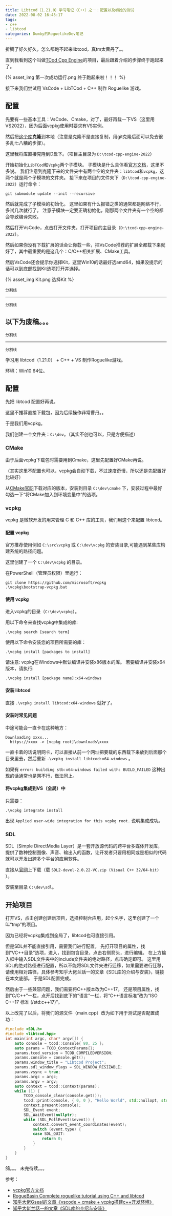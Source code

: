 ```yaml
---
title: Libtcod（1.21.0）学习笔记（C++）之一：配置以及初始的测试
date: 2022-08-02 16:45:17
tags:
- c++
- libtcod
categories: Dumby的RoguelikeDev笔记
---
```


折腾了好久好久，怎么都跑不起来libtcod，真tm太曹丹了。。

直到我看到这个叫做[TCod Cpp Engine](https://github.com/HexDecimal/tcod-cpp-engine-2022)的项目，最后跟着介绍的步骤终于跑起来了。

{% asset_img 第一次成功运行.png 终于跑起来啦！！！ %}

接下来我们尝试用 VsCode + LibTCod + C++ 制作 Roguelike 游戏。

<!--more-->

## 配置

先要有一些基本工具：VsCode、Cmake，对了，最好再载一下VS（这里用VS2022），因为后面vcpkg使用时要求有VS实例。

然后把[这个库](https://github.com/HexDecimal/tcod-cpp-engine-2022)**克隆**到本地（注意是克隆不是直接复制，用git克隆后面可以免去很多乱七八糟的步骤）。

这里我将库直接克隆到D盘下。（项目主目录为 ```D:\tcod-cpp-engine-2022```）

开始初始化```LibTCod```和```Vcpkg```两个子模块。
子模块是什么具体看[官方文档](https://git-scm.com/book/en/v2/Git-Tools-Submodules)，这里不多说。
我们注意到克隆下来的文件夹中有两个空的文件夹：```libtcod```和```vcpkg```，这两个就是两个子模块的文件夹。
接下来在项目的文件夹下（```D:\tcod-cpp-engine-2022```）运行命令：

```
git submodule update --init --recursive
```

然后就完成了子模块的初始化。
这里如果有什么报错之类的通常都是网络不行，多试几次就行了。
注意子模块一定要正确初始化，刚那两个文件夹有一个空的都会导致编译失败。

然后打开VsCode，点击打开文件夹，打开项目的主目录（```D:\tcod-cpp-engine-2022```）。

然后如果你没有下载扩展的话会让你载一些，把VsCode推荐的扩展全都载下来就好了，其中最重要的是这几个：C/C++相关扩展、CMake工具。

然后VsCode还会提示你选择Kit，这里Win10的话最好选amd64，如果没提示的话可以到底部找到Kit选项打开并选择。

{% asset_img Kit.png 选择Kit %}




















```
分割线
```

---

```
分割线
```

## 以下为废稿。。。

```
分割线
```

---

```
分割线
```

学习用 libtcod（1.21.0） + C++ + VS 制作Roguelike游戏。

环境：Win10 64位。

## 配置

先把 libtcod 配置好再说。

这里不推荐直接下载包，因为后续操作非常曹丹。。

于是我们用vcpkg。

我们创建一个文件夹：```C:\dev```。（其实不创也可以，只是方便描述）

### CMake

由于后面vcpkg下载包时需要用到Cmake，这里先配置好CMake再说。

（其实这里不配置也可以，vcpkg会自动下载，不过速度奇慢，所以还是先配置好比较好）

从[CMake官网](https://cmake.org/)下载对应的版本，安装到目录 ```C:\dev\cmake``` 下，安装过程中最好勾选一下“将CMake加入到环境变量中”的选项。

### vcpkg

vcpkg 是微软开发的用来管理 C 和 C++ 库的工具，我们用这个来配置 libtcod。

#### 配置 vcpkg

官方推荐使用例如 ```C:\src\vcpkg``` 或 ```C:\dev\vcpkg``` 的安装目录,可能遇到某些库构建系统的路径问题。

这里创建了一个 ```C:\dev\vcpkg``` 的目录。

在PowerShell（管理员权限）里运行：

```
git clone https://github.com/microsoft/vcpkg
.\vcpkg\bootstrap-vcpkg.bat
```

#### 使用 vcpkg

进入vcpkg的目录（```C:\dev\vcpkg```）。

用以下命令来查找vcpkg中集成的库:

```
.\vcpkg search [search term]
```

使用以下命令安装您的项目所需要的库：

```
.\vcpkg install [packages to install]
```

请注意: vcpkg在Windows中默认编译并安装x86版本的库。 若要编译并安装x64版本，请执行:

```
.\vcpkg install [package name]:x64-windows
```

#### 安装 libtcod

直接 ```.\vcpkg install libtcod:x64-windows``` 就好了。

#### 安装时常见问题

中途可能会一直卡在这种地方：

```
Downloading xxxx...
  https://xxxx -> [vcpkg root]\downloads\xxxx
```
一直卡着的话说明网卡，可以直接从前一个网址把要载的东西载下来放到后面那个目录里去，然后重新 ```.\vcpkg install libtcod:x64-windows``` 。

如果有 ```error: building stb:x64-windows failed with: BUILD_FAILED``` 这种出现的话通常也是网不行，做法同上。

#### 将vcpkg集成到VS（全局）中

只需要：
```
.\vcpkg integrate install
```

出现 ```Applied user-wide integration for this vcpkg root.``` 说明集成成功。

### SDL

SDL（Simple DirectMedia Layer）是一套开放源代码的跨平台多媒体开发库，提供了数种控制图像、声音、输出入的函数，让开发者只要用相同或是相似的代码就可以开发出跨多个平台的应用软件。

直接从[官网](https://www.libsdl.org/download-2.0.php)上下载（载 ```SDL2-devel-2.0.22-VC.zip (Visual C++ 32/64-bit)``` ）。

安装至目录 ```C:\dev\sdl```。

## 开始项目

打开VS，点击创建创建新项目，选择控制台应用，起个名字，这里创建了一个叫“tmp”的项目。

因为已经将vcpkg集成到全局了，libtcod也可直接引用。

但是SDL并不能直接引用，需要我们进行配置。
先打开项目的属性，找到“VC++目录”选项，进入，找到包含目录，点击右侧箭头，进行编辑。
在上方输入框中输入SDL文件夹中的include文件夹的绝对路径，点击确定即可。
这里用SDL的绝对路径进行配置，所以不能将SDL文件夹进行迁移，如果需要进行迁移，请使用相对路径，具体参考知乎大佬兰話一的文章《SDL库的介绍与安装》，链接在本文底部。
于是SDL配置完成。

然后由于一些兼容问题，我们需要将C++版本改为C++17。
还是项目属性，找到“C/C++”一栏，点开后找到底下的“语言”一栏，将“C++语言标准”改为“ISO C++17 标准 (/std:c++17)”。

以上改完了以后，将我们的源文件（main.cpp）改为如下用于测试是否配置成功：

```cpp
#include <SDL.h>
#include <libtcod.hpp>
int main(int argc, char* argv[]) {
    auto console = tcod::Console{ 80, 25 };
    auto params = TCOD_ContextParams{};
    params.tcod_version = TCOD_COMPILEDVERSION;
    params.console = console.get();
    params.window_title = "Libtcod Project";
    params.sdl_window_flags = SDL_WINDOW_RESIZABLE;
    params.vsync = true;
    params.argc = argc;
    params.argv = argv;
    auto context = tcod::Context(params);
    while (1) {
        TCOD_console_clear(console.get());
        tcod::print(console, { 0, 0 }, "Hello World", std::nullopt, std::nullopt);
        context.present(console);
        SDL_Event event;
        SDL_WaitEvent(nullptr);
        while (SDL_PollEvent(&event)) {
            context.convert_event_coordinates(event);
            switch (event.type) {
            case SDL_QUIT:
                return 0;
            }
        }
    }
}
```



鸽。。。
未完待续。。。



参考：
- [vcpkg官方文档](https://github.com/microsoft/vcpkg/blob/master/README_zh_CN.md#%E5%BF%AB%E9%80%9F%E5%BC%80%E5%A7%8B-windows)
- [RogueBasin Complete roguelike tutorial using C++ and libtcod](http://roguebasin.com/index.php/Complete_roguelike_tutorial_using_C%2B%2B_and_libtcod_-_part_1:_setting_up)
- [知乎大佬Gseal的文章《vscode + cmake + vcpkg搭建c++开发环境》](https://zhuanlan.zhihu.com/p/430835667)
- [知乎大佬兰話一的文章《SDL库的介绍与安装》](https://zhuanlan.zhihu.com/p/428302382)
